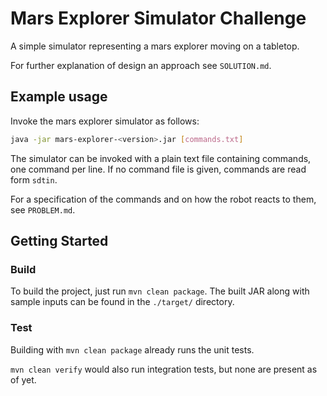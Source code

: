 # Mars Explorer Simulator Challenge

A simple simulator representing a mars explorer moving on a tabletop.

For further explanation of design an approach see `SOLUTION.md`.

## Example usage

Invoke the mars explorer simulator as follows:

```sh
java -jar mars-explorer-<version>.jar [commands.txt]
```

The simulator can be invoked with a plain text file containing commands, one command per line.
If no command file is given, commands are read form `sdtin`.

For a specification of the commands and on how the robot reacts to them, see `PROBLEM.md`.

## Getting Started

### Build

To build the project, just run `mvn clean package`.
The built JAR along with sample inputs can be found in the `./target/` directory.

### Test

Building with `mvn clean package` already runs the unit tests.

`mvn clean verify` would also run integration tests, but none are present as of yet.

